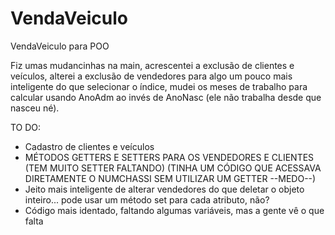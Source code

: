 # VendaVeiculo
VendaVeiculo para POO

Fiz umas mudancinhas na main, acrescentei a exclusão de clientes e veículos, alterei a exclusão de vendedores para algo um pouco mais inteligente do que selecionar o índice, mudei os meses de trabalho para calcular usando AnoAdm ao invés de AnoNasc (ele não trabalha desde que nasceu né).

TO DO:
- Cadastro de clientes e veículos
- MÉTODOS GETTERS E SETTERS PARA OS VENDEDORES E CLIENTES (TEM MUITO SETTER FALTANDO) (TINHA UM CÓDIGO QUE ACESSAVA DIRETAMENTE O NUMCHASSI SEM UTILIZAR UM GETTER --MEDO--)
- Jeito mais inteligente de alterar vendedores do que deletar o objeto inteiro... pode usar um método set para cada atributo, não?
- Código mais identado, faltando algumas variáveis, mas a gente vê o que falta
